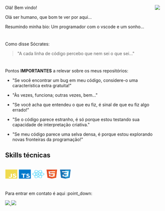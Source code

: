 <img align="right" height="590em"
  src="https://raw.githubusercontent.com/donizeti26/donizeti26/47cb20c5b420f6dbe07f5edbd44548c8fbb340f7/card.svg"/>


Olá! Bem vindo!


<p>Olá ser humano, que bom te ver por aqui...</p>

<p>Resumindo minha bio: Um programador com o vscode e um sonho...</p>

#

Como disse Sócrates: 
 
> "A cada linha de código percebo que nem sei o que sei..."

#
Pontos <strong>IMPORTANTES</strong> a relevar sobre os meus repositórios:

+  "Se você encontrar um bug em meu código, considere-o uma característica extra gratuita!"

+  "Às vezes, funciona; outras vezes, bem..."

+  "Se você acha que entendeu o que eu fiz, é sinal de que eu fiz algo errado!"

+ "Se o código parece estranho, é só porque estou testando sua capacidade de interpretação criativa."

+  "Se meu código parece uma selva densa, é porque estou explorando novas fronteiras da programação!"

## Skills técnicas 

<div style="display: inline_block"><br>
  <img align="center" alt="Rafa-Js" height="30" width="40" src="https://raw.githubusercontent.com/devicons/devicon/master/icons/javascript/javascript-plain.svg">
  <img align="center" alt="Rafa-Ts" height="30" width="40" src="https://raw.githubusercontent.com/devicons/devicon/master/icons/typescript/typescript-plain.svg">
  <img align="center" alt="Rafa-React" height="30" width="40" src="https://raw.githubusercontent.com/devicons/devicon/master/icons/react/react-original.svg">
  <img align="center" alt="Rafa-HTML" height="30" width="40" src="https://raw.githubusercontent.com/devicons/devicon/master/icons/html5/html5-original.svg">
  <img align="center" alt="Rafa-CSS" height="30" width="40" src="https://raw.githubusercontent.com/devicons/devicon/master/icons/css3/css3-original.svg">
</div>

#

<p>  Para entrar em contato é aqui  :point_down: </p>

<a href="www.linkedin.com/in/donizeti-silva-a666b31b0" target="_blank">
  <img src="https://img.shields.io/badge/LinkedIn-0077B5?style=for-the-badge&logo=linkedin&logoColor=white"/>
</a>


<a href="https://www.instagram.com/donnie_0224" target="_blank">
  <img src="https://img.shields.io/badge/-Instagram-%23E4405F?style=for-the-badge&logo=instagram&logoColor=white" target="_blank">
</a>
